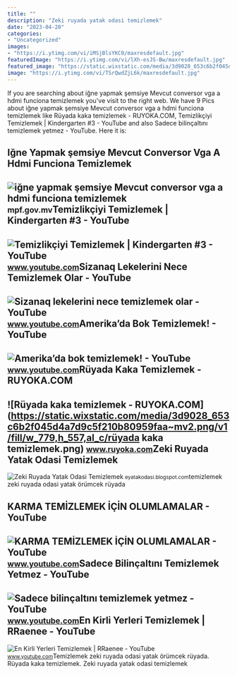 ```yaml
---
title: ""
description: "Zeki ruyada yatak odasi temizlemek"
date: "2023-04-20"
categories:
- "Uncategorized"
images:
- "https://i.ytimg.com/vi/iMSjBlsYKC0/maxresdefault.jpg"
featuredImage: "https://i.ytimg.com/vi/lXh-esJS-Bw/maxresdefault.jpg"
featured_image: "https://static.wixstatic.com/media/3d9028_653c6b2f045d4a7d9c5f210b80959faa~mv2.png/v1/fill/w_779,h_557,al_c/rüyada kaka temizlemek.png"
image: "https://i.ytimg.com/vi/TSrQwdZjL6k/maxresdefault.jpg"
---
```


If you are searching about iğne yapmak şemsiye Mevcut conversor vga a hdmi funciona temizlemek you've visit to the right web. We have 9 Pics about iğne yapmak şemsiye Mevcut conversor vga a hdmi funciona temizlemek like Rüyada kaka temizlemek - RUYOKA.COM, Temizlikçiyi Temizlemek | Kindergarten #3 - YouTube and also Sadece bilinçaltını temizlemek yetmez - YouTube. Here it is:

Iğne Yapmak şemsiye Mevcut Conversor Vga A Hdmi Funciona Temizlemek
-------------------------------------------------------------------

 ![iğne yapmak şemsiye Mevcut conversor vga a hdmi funciona temizlemek](https://pisces.bbystatic.com/image2/BestBuy_US/images/products/1577/1577417_sd.jpg) <small>mpf.gov.mv</small>Temizlikçiyi Temizlemek | Kindergarten #3 - YouTube
---------------------------------------------------

 ![Temizlikçiyi Temizlemek | Kindergarten #3 - YouTube](https://i.ytimg.com/vi/iMSjBlsYKC0/maxresdefault.jpg) <small>www.youtube.com</small>Sizanaq Lekelerini Nece Temizlemek Olar - YouTube
-------------------------------------------------

 ![Sizanaq lekelerini nece temizlemek olar - YouTube](https://i.ytimg.com/vi/FhiZ5fkW0KA/maxresdefault.jpg) <small>www.youtube.com</small>Amerika’da Bok Temizlemek! - YouTube
------------------------------------

 ![Amerika’da bok temizlemek! - YouTube](https://i.ytimg.com/vi/lXh-esJS-Bw/maxresdefault.jpg) <small>www.youtube.com</small>Rüyada Kaka Temizlemek - RUYOKA.COM
-----------------------------------

 ![Rüyada kaka temizlemek - RUYOKA.COM](https://static.wixstatic.com/media/3d9028_653c6b2f045d4a7d9c5f210b80959faa~mv2.png/v1/fill/w_779,h_557,al_c/rüyada kaka temizlemek.png) <small>www.ruyoka.com</small>Zeki Ruyada Yatak Odasi Temizlemek
----------------------------------

 ![Zeki Ruyada Yatak Odasi Temizlemek](https://blog.falbahcem.com/wp-content/uploads/2020/02/Rüyada-örümcek-ağı-temizlemek.jpg) <small>eyatakodasi.blogspot.com</small>temizlemek zeki ruyada odasi yatak örümcek rüyada

KARMA TEMİZLEMEK İÇİN OLUMLAMALAR - YouTube
-------------------------------------------

 ![KARMA TEMİZLEMEK İÇİN OLUMLAMALAR - YouTube](https://i.ytimg.com/vi/02icIq1Gvkw/maxresdefault.jpg) <small>www.youtube.com</small>Sadece Bilinçaltını Temizlemek Yetmez - YouTube
-----------------------------------------------

 ![Sadece bilinçaltını temizlemek yetmez - YouTube](https://i.ytimg.com/vi/FRBvn_bgebg/maxresdefault.jpg) <small>www.youtube.com</small>En Kirli Yerleri Temizlemek | RRaenee - YouTube
-----------------------------------------------

 ![En Kirli Yerleri Temizlemek | RRaenee - YouTube](https://i.ytimg.com/vi/TSrQwdZjL6k/maxresdefault.jpg) <small>www.youtube.com</small>Temizlemek zeki ruyada odasi yatak örümcek rüyada. Rüyada kaka temizlemek. Zeki ruyada yatak odasi temizlemek
